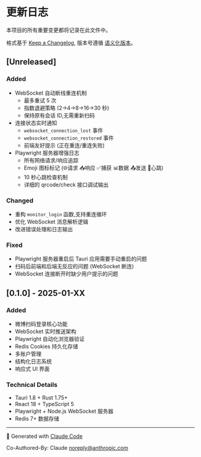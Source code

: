 # 更新日志

本项目的所有重要变更都将记录在此文件中。

格式基于 [Keep a Changelog](https://keepachangelog.com/zh-CN/1.0.0/),
版本号遵循 [语义化版本](https://semver.org/lang/zh-CN/)。

## [Unreleased]

### Added
- WebSocket 自动断线重连机制
  - 最多重试 5 次
  - 指数退避策略 (2→4→8→16→30 秒)
  - 保持原有会话 ID,无需重新扫码
- 连接状态实时通知
  - `websocket_connection_lost` 事件
  - `websocket_connection_restored` 事件
  - 前端友好提示 (正在重连/重连失败)
- Playwright 服务器增强日志
  - 所有网络请求/响应追踪
  - Emoji 图标标记 (🌐请求 📥响应 ✅捕获 📊数据 📤发送 💓心跳)
  - 10 秒心跳检查机制
  - 详细的 qrcode/check 接口调试输出

### Changed
- 重构 `monitor_login` 函数,支持重连循环
- 优化 WebSocket 消息解析逻辑
- 改进错误处理和日志输出

### Fixed
- Playwright 服务器重启后 Tauri 应用需要手动重启的问题
- 扫码后前端和后端无反应的问题 (WebSocket 断连)
- WebSocket 连接断开时缺少用户提示的问题

## [0.1.0] - 2025-01-XX

### Added
- 微博扫码登录核心功能
- WebSocket 实时推送架构
- Playwright 自动化浏览器验证
- Redis Cookies 持久化存储
- 多账户管理
- 结构化日志系统
- 响应式 UI 界面

### Technical Details
- Tauri 1.8 + Rust 1.75+
- React 18 + TypeScript 5
- Playwright + Node.js WebSocket 服务器
- Redis 7+ 数据存储

---

🎨 Generated with [Claude Code](https://claude.com/claude-code)

Co-Authored-By: Claude <noreply@anthropic.com>
